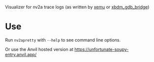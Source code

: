 Visualizer for nv2a trace logs (as written by [xemu](https://xemu.app)
or [xbdm_gdb_bridge](https://github.com/abaire/xbdm_gdb_bridge))

# Use

Run `nv2apretty` with `--help` to see command line options.

Or use the Anvil hosted version at https://unfortunate-soupy-entry.anvil.app/
